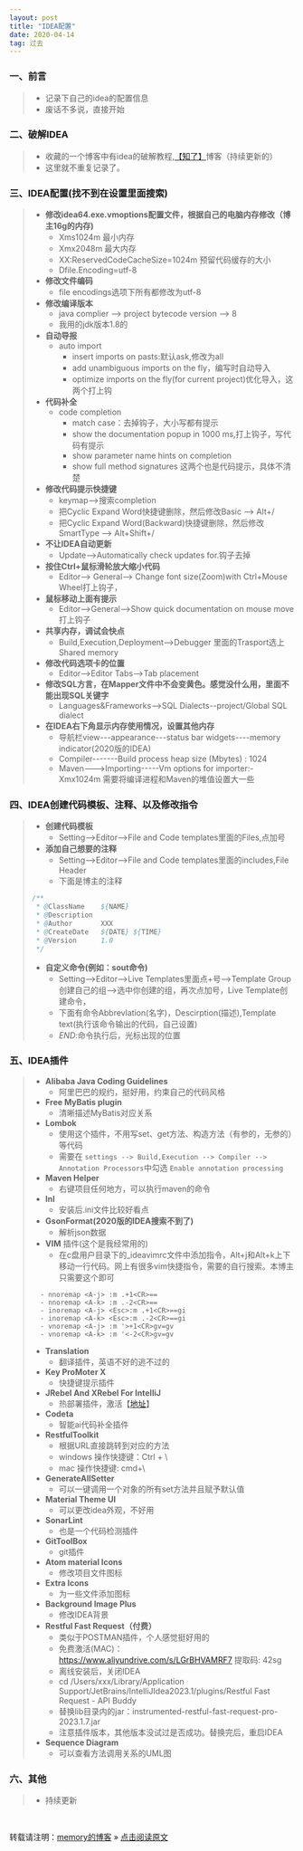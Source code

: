 ```yaml
---
layout: post
title: "IDEA配置"
date: 2020-04-14
tag: 过去
---
```

### 一、前言

> * 记录下自己的idea的配置信息
> * 废话不多说，直接开始

### 二、破解IDEA

> * 收藏的一个博客中有idea的破解教程,[【知了】](https://www.zhile.com)博客（持续更新的）
> * 这里就不重复记录了。

### 三、IDEA配置(找不到在设置里面搜索)

> * **修改idea64.exe.vmoptions配置文件，根据自己的电脑内存修改（博主16g的内存)**
>   - Xms1024m  最小内存
>   - Xmx2048m  最大内存
>   - XX:ReservedCodeCacheSize=1024m  预留代码缓存的大小
>   - Dfile.Encoding=utf-8
> * **修改文件编码**
>   - file encodings选项下所有都修改为utf-8
> * **修改编译版本**
>   - java complier --> project bytecode version --> 8
>   - 我用的jdk版本1.8的
> * **自动导报**
>   - auto import
>       - insert imports on pasts:默认ask,修改为all
>       - add unambiguous imports on the fly，编写时自动导入
>       - optimize imports on the fly(for current project)优化导入，这两个打上钩
> * **代码补全**
>   - code completion
>       - match case：去掉钩子，大小写都有提示
>       - show the documentation popup in 1000 ms,打上钩子，写代码有提示
>       - show parameter name hints on completion
>       - show full method signatures 这两个也是代码提示，具体不清楚
> * **修改代码提示快捷键**
>   - keymap-->搜索completion
>   - 把Cyclic Expand Word快捷键删除，然后修改Basic --> Alt+/
>   - 把Cyclic Expand Word(Backward)快捷键删除，然后修改SmartType --> Alt+Shift+/
> * **不让IDEA自动更新**
>   - Update-->Automatically check updates for.钩子去掉
> * **按住Ctrl+鼠标滑轮放大缩小代码**
>   - Editor--> General--> Change font size(Zoom)with Ctrl+Mouse Wheel打上钩子，
> * **鼠标移动上面有提示**
>   - Editor-->General-->Show quick documentation on mouse move 打上钩子
> * **共享内存，调试会快点**
>   - Build,Execution,Deployment-->Debugger 里面的Trasport选上Shared memory
> * **修改代码选项卡的位置**
>   - Editor-->Editor Tabs-->Tab placement
> * **修改SQL方言，在Mapper文件中不会变黄色。感觉没什么用，里面不能出现SQL关键字**
>   - Languages&Frameworks-->SQL Dialects--project/Global SQL dialect
> * **在IDEA右下角显示内存使用情况，设置其他内存**
>   - 导航栏view---appearance---status bar widgets----memory indicator(2020版的IDEA)
>   - Compiler-------Build process heap size (Mbytes)  : 1024   
>   - Maven--->Importing-----Vm options for importer:-Xmx1024m  需要将编译进程和Maven的堆值设置大一些

### 四、IDEA创建代码模板、注释、以及修改指令

> * **创建代码模板**
>   - Setting-->Editor-->File and Code templates里面的Files,点加号
> * **添加自己想要的注释**
>   - Setting-->Editor-->File and Code templates里面的includes,File Header
>   - 下面是博主的注释  
>       
> ```java
> /**
>  * @ClassName    ${NAME}
>  * @Description   
>  * @Author       XXX 
>  * @CreateDate   ${DATE} ${TIME}
>  * @Version      1.0
>  */
> ```
> * **自定义命令(例如：sout命令)**
>   - Setting-->Editor-->Live Templates里面点+号-->Template Group创建自己的组-->选中你创建的组，再次点加号，Live Template创建命令，
>   - 下面有命令Abbrevlation(名字)，Descirption(描述),Template text(执行该命令输出的代码，自己设置) 
>   - $END$:命令执行后，光标出现的位置

### 五、IDEA插件

> * **Alibaba Java Coding Guidelines**
>   - 阿里巴巴的规约，挺好用，约束自己的代码风格
> * **Free MyBatis plugin** 
>   - 清晰描述MyBatis对应关系
> * **Lombok**
>   - 使用这个插件，不用写set、get方法、构造方法（有参的，无参的）等代码
>   - 需要在 `settings --> Build,Execution --> Compiler --> Annotation Processors`中勾选 `Enable annotation processing`
> * **Maven Helper**
>   - 右键项目任何地方，可以执行maven的命令
> * **InI**
>   - 安装后.ini文件比较好看点
> * **GsonFormat(2020版的IDEA搜索不到了)**
>   - 解析json数据 
> * **VIM** 插件(这个是我经常用的)
>   - 在c盘用户目录下的_ideavimrc文件中添加指令，Alt+j和Alt+k上下移动一行代码。网上有很多vim快捷指令，需要的自行搜索。本博主只需要这个即可  
>      
> ```
>   - nnoremap <A-j> :m .+1<CR>==
>   - nnoremap <A-k> :m .-2<CR>==
>   - inoremap <A-j> <Esc>:m .+1<CR>==gi
>   - inoremap <A-k> <Esc>:m .-2<CR>==gi
>   - vnoremap <A-j> :m '>+1<CR>gv=gv
>   - vnoremap <A-k> :m '<-2<CR>gv=gv
> ```
>
> * **Translation**
>   - 翻译插件，英语不好的逃不过的
> * **Key ProMoter X**
>   - 快捷键提示插件
> * **JRebel And XRebel For IntelliJ**
>   - 热部署插件，激活【[地址](https://www.hexianwei.com/2019/07/10/jrebel%E6%BF%80%E6%B4%BB/)】
> * **Codeta**
>   - 智能ai代码补全插件
> * **RestfulToolkit**
>   - 根据URL直接跳转到对应的方法
>   - windows 操作快捷键：Ctrl + \
>   - mac 操作快捷键: cmd+\
> * **GenerateAllSetter**
>   - 可以一键调用一个对象的所有set方法并且赋予默认值
> * **Material Theme UI**
>   - 可以更改idea外观，不好用
> * **SonarLint**
>   - 也是一个代码检测插件
> * **GitToolBox**
>   - git插件
> * **Atom material Icons**
>   - 修改项目文件图标
> * **Extra Icons**
>   - 为一些文件添加图标
> * **Background Image Plus**
>   - 修改IDEA背景
> * **Restful Fast Request（付费）**
>   - 类似于POSTMAN插件，个人感觉挺好用的
>   - 免费激活(MAC)：https://www.aliyundrive.com/s/LGrBHVAMRF7 提取码: 42sg
>   - 离线安装后，关闭IDEA
>   - cd /Users/xxx/Library/Application Support/JetBrains/IntelliJIdea2023.1/plugins/Restful Fast Request - API Buddy
>   - 替换lib目录内的jar：instrumented-restful-fast-request-pro-2023.1.7.jar
>   - 注意插件版本，其他版本没试过是否成功。替换完后，重启IDEA
> * **Sequence Diagram**
>   - 可以查看方法调用关系的UML图

### 六、其他

> * 持续更新

<br>
    
转载请注明：[memory的博客](https://www.shendonghai.com) » [点击阅读原文](https://www.shendonghai.com/2020/04/IDEA%E9%85%8D%E7%BD%AE/) 